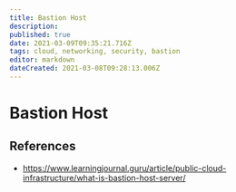 ```yaml
---
title: Bastion Host
description: 
published: true
date: 2021-03-09T09:35:21.716Z
tags: cloud, networking, security, bastion
editor: markdown
dateCreated: 2021-03-08T09:28:13.006Z
---
```


# Bastion Host
## References
- https://www.learningjournal.guru/article/public-cloud-infrastructure/what-is-bastion-host-server/